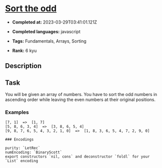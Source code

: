 # [Sort the odd](https://www.codewars.com/kata/578aa45ee9fd15ff4600090d)

- **Completed at:** 2023-03-29T03:41:01.121Z

- **Completed languages:** javascript

- **Tags:** Fundamentals, Arrays, Sorting

- **Rank:** 6 kyu

## Description

## Task

You will be given an array of numbers. You have to sort the odd numbers in ascending order while leaving the even numbers at their original positions.

### Examples

```
[7, 1]  =>  [1, 7]
[5, 8, 6, 3, 4]  =>  [3, 8, 6, 5, 4]
[9, 8, 7, 6, 5, 4, 3, 2, 1, 0]  =>  [1, 8, 3, 6, 5, 4, 7, 2, 9, 0]
```

~~~if:lambdacalc
### Encodings

purity: `LetRec`  
numEncoding: `BinaryScott`  
export constructors `nil, cons` and deconstructor `foldl` for your `List` encoding  
~~~